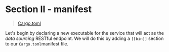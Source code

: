 # Section II - manifest

> [Cargo.toml](https://github.com/dsietz/daas-workshop/blob/master/rust-daas/Cargo.toml)

Let's begin by declaring a new executable for the service that will act as the _data sourcing_ RESTful endpoint. We will do this by adding a `[[bin]]` section to our `Cargo.toml`manifest file.

